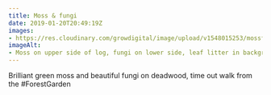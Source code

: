 ```yaml
---
title: Moss & fungi
date: 2019-01-20T20:49:19Z
images: 
- https://res.cloudinary.com/growdigital/image/upload/v1548015253/mossfungi-1943BF3D.jpg
imageAlt: 
- Moss on upper side of log, fungi on lower side, leaf litter in background
---
```


Brilliant green moss and beautiful fungi on deadwood, time out walk from the #ForestGarden
